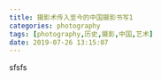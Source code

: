 ```yaml
---
title: 摄影术传入至今的中国摄影书写1
categories: photography
tags: [photography,历史,摄影,中国,艺术]
date: 2019-07-26 13:15:07
---
```


sfsfs